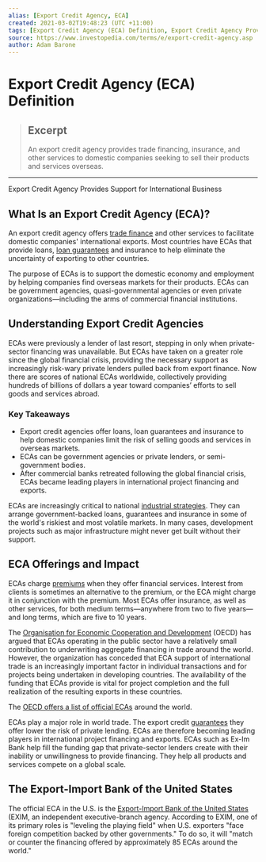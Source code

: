 ```yaml
---
alias: [Export Credit Agency, ECA]
created: 2021-03-02T19:48:23 (UTC +11:00)
tags: [Export Credit Agency (ECA) Definition, Export Credit Agency Provides Support for International Business]
source: https://www.investopedia.com/terms/e/export-credit-agency.asp
author: Adam Barone
---
```


# Export Credit Agency (ECA) Definition

> ## Excerpt
> An export credit agency provides trade financing, insurance, and other services to domestic companies seeking to sell their products and services overseas.

---

Export Credit Agency Provides Support for International Business
## What Is an Export Credit Agency (ECA)?

An export credit agency offers [trade finance](https://www.investopedia.com/terms/t/tradefinance.asp) and other services to facilitate domestic companies' international exports. Most countries have ECAs that provide loans, [loan guarantees](https://www.investopedia.com/terms/g/guarantor.asp) and insurance to help eliminate the uncertainty of exporting to other countries.

The purpose of ECAs is to support the domestic economy and employment by helping companies find overseas markets for their products. ECAs can be government agencies, quasi-governmental agencies or even private organizations—including the arms of commercial financial institutions.

## Understanding Export Credit Agencies

ECAs were previously a lender of last resort, stepping in only when private-sector financing was unavailable. But ECAs have taken on a greater role since the global financial crisis, providing the necessary support as increasingly risk-wary private lenders pulled back from export finance. Now there are scores of national ECAs worldwide, collectively providing hundreds of billions of dollars a year toward companies’ efforts to sell goods and services abroad.

### Key Takeaways

-   Export credit agencies offer loans, loan guarantees and insurance to help domestic companies limit the risk of selling goods and services in overseas markets.
-   ECAs can be government agencies or private lenders, or semi-government bodies.
-   After commercial banks retreated following the global financial crisis, ECAs became leading players in international project financing and exports.

ECAs are increasingly critical to national [industrial strategies](https://www.investopedia.com/articles/investing/011416/exportled-growth-strategies-through-history.asp). They can arrange government-backed loans, guarantees and insurance in some of the world's riskiest and most volatile markets. In many cases, development projects such as major infrastructure might never get built without their support.

## ECA Offerings and Impact

ECAs charge [premiums](https://www.investopedia.com/terms/p/premium.asp) when they offer financial services. Interest from clients is sometimes an alternative to the premium, or the ECA might charge it in conjunction with the premium. Most ECAs offer insurance, as well as other services, for both medium terms—anywhere from two to five years—and long terms, which are five to 10 years.

The [Organisation for Economic Cooperation and Development](https://www.investopedia.com/terms/o/oecd.asp) (OECD) has argued that ECAs operating in the public sector have a relatively small contribution to underwriting aggregate financing in trade around the world. However, the organization has conceded that ECA support of international trade is an increasingly important factor in individual transactions and for projects being undertaken in developing countries. The availability of the funding that ECAs provide is vital for project completion and the full realization of the resulting exports in these countries.

The [OECD offers a list of official ECAs](http://www.oecd.org/trade/topics/export-credits/documents/links-of-official-export-credit-agencies.pdf) around the world.

ECAs play a major role in world trade. The export credit [guarantees](https://www.investopedia.com/terms/f/financial-guarantee.asp) they offer lower the risk of private lending. ECAs are therefore becoming leading players in international project financing and exports. ECAs such as Ex-Im Bank help fill the funding gap that private-sector lenders create with their inability or unwillingness to provide financing. They help all products and services compete on a global scale.

## The Export-Import Bank of the United States

The official ECA in the U.S. is the [Export-Import Bank of the United States](https://www.investopedia.com/terms/e/ex-im-bank.asp) (EXIM, an independent executive-branch agency. According to EXIM, one of its primary roles is "leveling the playing field" when U.S. exporters "face foreign competition backed by other governments." To do so, it will "match or counter the financing offered by approximately 85 ECAs around the world."
